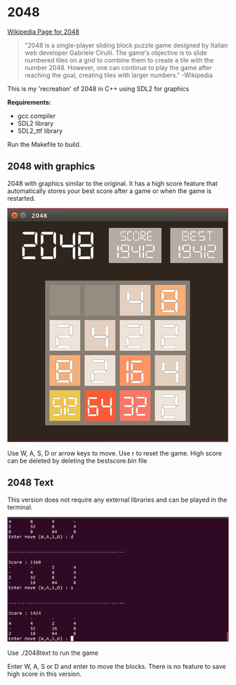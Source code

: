 # 2048

[Wikipedia Page for 2048](https://en.wikipedia.org/wiki/2048_(video_game))
>"2048 is a single-player sliding block puzzle game designed by Italian web developer Gabriele Cirulli. The game's objective is to slide numbered tiles on a grid to combine them to create a tile with the number 2048. However, one can continue to play the game after reaching the goal, creating tiles with larger numbers."
>-Wikipedia

This is my 'recreation' of 2048 in C++ using SDL2 for graphics

**Requirements:**
- gcc compiler
- SDL2 library
- SDL2_ttf library

Run the Makefile to build.

## 2048 with graphics

2048 with graphics similar to the original. It has a high score feature that automatically stores your best score after a game or when the game is restarted.

![g2048](https://github.com/RohithS98/SDL-Experiments/blob/master/2048/G2048.png)

Use W, A, S, D or arrow keys to move. Use r to reset the game. High score can be deleted by deleting the bestscore.bin file

## 2048 Text
This version does not require any external libraries and can be played in the terminal.

![text2048](https://github.com/RohithS98/SDL-Experiments/blob/master/2048/T2048.png)

Use ./2048text to run the game

Enter W, A, S or D and enter to move the blocks. There is no feature to save high score in this version.
